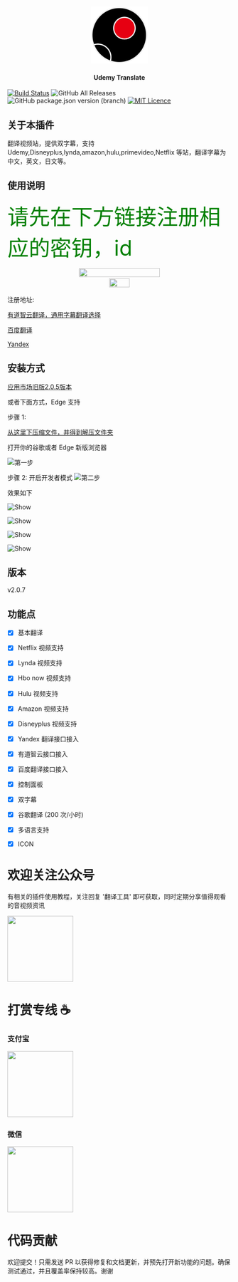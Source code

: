 <p align="center">
  <img src="https://github.com/ChenYCL/chrome-extension-udemy-translate/raw/v2.0.0/example/ball-logo.png" alt="Udemy
   Translate
  " height="128" width="128" />
</p>

<h4 align="center">
  Udemy Translate
</h4>

[![Build Status](https://img.shields.io/badge/README-English-yellow.svg)](README_en.md)
![GitHub All Releases](https://img.shields.io/github/downloads/ChenYCL/chrome-extension-udemy-translate/total)
![GitHub package.json version (branch)](https://img.shields.io/github/package-json/v/ChenYCL/chrome-extension-udemy-translate/master)
[![MIT Licence](https://badges.frapsoft.com/os/mit/mit.svg?v=103)](https://opensource.org/licenses/mit-license.php)

## 关于本插件

翻译视频站，提供双字幕，支持 Udemy,Disneyplus,lynda,amazon,hulu,primevideo,Netflix 等站，翻译字幕为中文，英文，日文等。

## 使用说明

<font color=green size=7>请先在下方链接注册相应的密钥，id</font>

<div align=center><img width="60%" height="60%" src="https://github.com/ChenYCL/chrome-extension-udemy-translate/raw/v2.0.0/example/config.png"/></div>

<div align=center><img width="30%" height="30%" src="https://github.com/ChenYCL/chrome-extension-udemy-translate/raw/v2.0.0/example/popup.png"/></div>

注册地址:

[有道智云翻译，通用字幕翻译选择](https://ai.youdao.com/index.s)

[百度翻译](https://fanyi-api.baidu.com/api/trans/product/desktop)

[Yandex](https://translate.yandex.com/developers/keys)

## 安装方式

[应用市场旧版2.0.5版本](https://chrome.google.com/webstore/detail/udemy-translate/dechpgocmbnibandhfdpkmfkogmlnbkp?hl=en-US)

或者下面方式，Edge 支持

步骤 1:

[从这里下压缩文件，并得到解压文件夹](https://github.com/ChenYCL/chrome-extension-udemy-translate/releases)

打开你的谷歌或者 Edge 新版浏览器

![第一步](https://github.com/ChenYCL/chrome-extension-udemy-translate/raw/master/example/step1.png)

步骤 2:
开启开发者模式
![第二步](https://github.com/ChenYCL/chrome-extension-udemy-translate/raw/master/example/step2.png)

效果如下

![Show](https://github.com/ChenYCL/chrome-extension-udemy-translate/raw/master/example/show.png)

![Show](https://github.com/ChenYCL/chrome-extension-udemy-translate/raw/master/example/netflix.png)

![Show](https://github.com/ChenYCL/chrome-extension-udemy-translate/raw/master/example/lynda.png)

![Show](https://github.com/ChenYCL/chrome-extension-udemy-translate/raw/master/example/hulu.jpg)

## 版本

v2.0.7

## 功能点

- [x] 基本翻译

- [x] Netflix 视频支持

- [x] Lynda 视频支持

- [x] Hbo now 视频支持

- [x] Hulu 视频支持

- [x] Amazon 视频支持

- [x] Disneyplus 视频支持

- [x] Yandex 翻译接口接入

- [x] 有道智云接口接入

- [x] 百度翻译接口接入

- [x] 控制面板

- [x] 双字幕

- [x] 谷歌翻译 (200 次/小时)

- [x] 多语言支持

- [x] ICON

# 欢迎关注公众号

有相关的插件使用教程，关注回复 '翻译工具' 即可获取，同时定期分享值得观看的音视频资讯

  <img  src="https://raw.githubusercontent.com/ChenYCL/chrome-extension-udemy-translate/master/example/qrcode.BMP" alt="" height="148" width="148" />

# 打赏专线 ☕️

### 支付宝

  <img  src="https://github.com/ChenYCL/chrome-extension-udemy-translate/raw/v2.0.0/example/alipay.JPG" alt="" height="148" width="148" />

### 微信

  <img  src="https://github.com/ChenYCL/chrome-extension-udemy-translate/raw/v2.0.0/example/wechat.JPG" alt="" height="148" width="148" />

# 代码贡献

欢迎提交！只需发送 PR 以获得修复和文档更新，并预先打开新功能的问题。确保测试通过，并且覆盖率保持较高。谢谢

